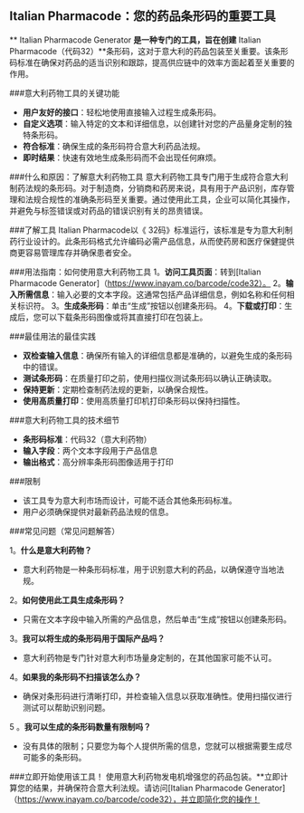 ## Italian Pharmacode：您的药品条形码的重要工具

** Italian Pharmacode Generator **是一种专门的工具，旨在创建** Italian Pharmacode（代码32）**条形码，这对于意大利的药品包装至关重要。该条形码标准在确保对药品的适当识别和跟踪，提高供应链中的效率方面起着至关重要的作用。

###意大利药物工具的关键功能
-  **用户友好的接口**：轻松地使用直接输入过程生成条形码。
-  **自定义选项**：输入特定的文本和详细信息，以创建针对您的产品量身定制的独特条形码。
-  **符合标准**：确保生成的条形码符合意大利药品法规。
-  **即时结果**：快速有效地生成条形码而不会出现任何麻烦。

###什么和原因：了解意大利药物工具
意大利药物工具专门用于生成符合意大利制药法规的条形码。对于制造商，分销商和药房来说，具有用于产品识别，库存管理和法规合规性的准确条形码至关重要。通过使用此工具，企业可以简化其操作，并避免与标签错误或对药品的错误识别有关的昂贵错误。

###了解工具
Italian Pharmacode以《 32码》标准运行，该标准是专为意大利制药行业设计的。此条形码格式允许编码必需产品信息，从而使药房和医疗保健提供商更容易管理库存并确保患者安全。

###用法指南：如何使用意大利药物工具
1。**访问工具页面**：转到[Italian Pharmacode Generator]（https://www.inayam.co/barcode/code32）。
2。**输入所需信息**：输入必要的文本字段。这通常包括产品详细信息，例如名称和任何相关标识符。
3。**生成条形码**：单击“生成”按钮以创建条形码。
4。**下载或打印**：生成后，您可以下载条形码图像或将其直接打印在包装上。

###最佳用法的最佳实践
-  **双检查输入信息**：确保所有输入的详细信息都是准确的，以避免生成的条形码中的错误。
-  **测试条形码**：在质量打印之前，使用扫描仪测试条形码以确认正确读取。
-  **保持更新**：定期检查制药法规的更新，以确保合规性。
-  **使用高质量打印**：使用高质量打印机打印条形码以保持扫描性。

###意大利药物工具的技术细节
-  **条形码标准**：代码32（意大利药物）
-  **输入字段**：两个文本字段用于产品信息
-  **输出格式**：高分辨率条形码图像适用于打印

###限制
- 该工具专为意大利市场而设计，可能不适合其他条形码标准。
- 用户必须确保提供对最新药品法规的信息。

###常见问题（常见问题解答）

1。**什么是意大利药物？**
- 意大利药物是一种条形码标准，用于识别意大利的药品，以确保遵守当地法规。

2。**如何使用此工具生成条形码？**
- 只需在文本字段中输入所需的产品信息，然后单击“生成”按钮以创建条形码。

3。**我可以将生成的条形码用于国际产品吗？**
- 意大利药物是专门针对意大利市场量身定制的，在其他国家可能不认可。

4。**如果我的条形码不扫描该怎么办？**
- 确保对条形码进行清晰打印，并检查输入信息以获取准确性。使用扫描仪进行测试可以帮助识别问题。

5 。**我可以生成的条形码数量有限制吗？**
- 没有具体的限制；只要您为每个人提供所需的信息，您就可以根据需要生成尽可能多的条形码。

###立即开始使用该工具！
使用意大利药物发电机增强您的药品包装。**立即计算您的结果，并确保符合意大利法规。请访问[Italian Pharmacode Generator]（https://www.inayam.co/barcode/code32），并立即简化您的操作！